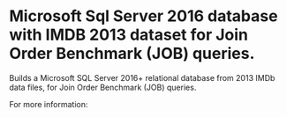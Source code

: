 # Microsoft Sql Server 2016 database with IMDB 2013 dataset for Join Order Benchmark (JOB) queries.

Builds a Microsoft SQL Server 2016+ relational database from 2013 IMDb data files, for Join Order Benchmark (JOB) queries.

For more information: 
